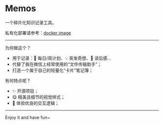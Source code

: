 # Memos

一个碎片化知识记录工具。

私有化部署请参考：[docker image](https://hub.docker.com/r/neosmemo/memos)

---

为何做这个？

- 用于记录：📅 每日/周计划、💡 突发奇想、📕 读后感...
- 代替了我在微信上经常使用的“文件传输助手”；
- 打造一个属于自己的轻量化“卡片”笔记簿；

有何特点呢？

- ✨ 开源项目；
- 😋 精美且细节的视觉样式；
- 📑 体验优良的交互逻辑；

---

Enjoy it and have fun~
